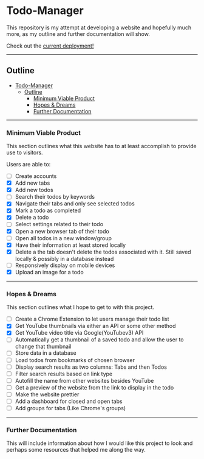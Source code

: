 # Todo-Manager
This repository is my attempt at developing a website and hopefully much more, as my outline and further documentation will show.

Check out the [current deployment!][Deployment]

---
## Outline

- [Todo-Manager](#todo-manager)
	- [Outline](#outline)
		- [Minimum Viable Product](#minimum-viable-product)
		- [Hopes \& Dreams](#hopes--dreams)
		- [Further Documentation](#further-documentation)

---

### Minimum Viable Product
<div name="minimum-viable-product"/>

This section outlines what this website has to at least accomplish to provide use to visitors.

Users are able to:
- [ ] Create accounts
- [X] Add new tabs
- [X] Add new todos
- [ ] Search their todos by keywords
- [X] Navigate their tabs and only see selected todos
- [X] Mark a todo as completed
- [X] Delete a todo
- [ ] Select settings related to their todo
- [X] Open a new browser tab of their todo
- [ ] Open all todos in a new window/group
- [X] Have their information at least stored locally
- [X] Delete a the tab doesn't delete the todos associated with it. Still saved locally & possibly in a database instead
- [ ] Responsively display on mobile devices
- [X] Upload an image for a todo

---

### Hopes & Dreams
<div name="hopes-dreams"/>

This section outlines what I hope to get to with this project.

- [ ] Create a Chrome Extension to let users manage their todo list
- [X] Get YouTube thumbnails via either an API or some other method
- [X] Get YouTube video title via Google(YouTubev3) API
- [ ] Automatically get a thumbnail of a saved todo and allow the user to change that thumbnail
- [ ] Store data in a database
- [ ] Load todos from bookmarks of chosen browser
- [ ] Display search results as two columns: Tabs and then Todos
- [ ] Filter search results based on link type
- [ ] Autofill the name from other websites besides YouTube
- [ ] Get a preview of the website from the link to display in the todo
- [ ] Make the website prettier
- [ ] Add a dashboard for closed and open tabs
- [ ] Add groups for tabs (Like Chrome's groups)

---

### Further Documentation
<div name="documentation"/>

This will include information about how I would like this project to look and perhaps some resources that helped me along the way.




[Deployment]: https://nottommy11.github.io/index.html
